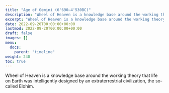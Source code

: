 ```yaml
---
title: "Age of Gemini (6'690—4'530BC)"
description: "Wheel of Heaven is a knowledge base around the working theory that life on Earth was intelligently designed by an extraterrestrial civilization, the so-called Elohim."
excerpt: "Wheel of Heaven is a knowledge base around the working theory that life on Earth was intelligently designed by an extraterrestrial civilization, the so-called Elohim."
date: 2022-09-20T00:00:00+00:00
lastmod: 2022-09-20T00:00:00+00:00
draft: false
images: []
menu:
  docs:
    parent: "timeline"
weight: 240
toc: true
---
```


Wheel of Heaven is a knowledge base around the working theory that life on Earth was intelligently designed by an extraterrestrial civilization, the so-called Elohim.
